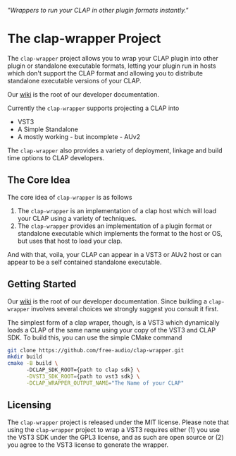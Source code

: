 *"Wrappers to run your CLAP in other plugin formats instantly."*

# The clap-wrapper Project

The `clap-wrapper` project allows you to wrap your CLAP plugin
into other plugin or standalone executable formats, letting your
plugin run in hosts which don't support the CLAP format and 
allowing you to distribute standalone executable versions of your 
CLAP.

Our [wiki](https://github.com/free-audio/clap-wrapper/wiki) is the root of our developer documentation.

Currently the `clap-wrapper` supports projecting a CLAP into

- VST3
- A Simple Standalone
- A mostly working - but incomplete - AUv2

The `clap-wrapper` also provides a variety of deployment,
linkage and build time options to CLAP developers.

## The Core Idea

The core idea of `clap-wrapper` is as follows

1. The `clap-wrapper` is an implementation of a clap host which
will load your CLAP using a variety of techniques.
2. The `clap-wrapper` provides an implementation of a plugin format
or standalone executable which implements the format to the host
or OS, but uses that host to load your clap.

And with that, voila, your CLAP can appear in a VST3 or AUv2
host or can appear to be a self contained standalone executable.

## Getting Started

Our [wiki](https://github.com/free-audio/clap-wrapper/wiki) is the root of our developer documentation.
Since building a `clap-wrapper` involves several choices we
strongly suggest you consult it first.

The simplest form of a clap wraper, though, is a VST3
which dynamically loads a CLAP of the same name using your
copy of the VST3 and CLAP SDK. To build this, you can use the
simple CMake command

```bash
git clone https://github.com/free-audio/clap-wrapper.git
mkdir build
cmake -B build \ 
      -DCLAP_SDK_ROOT={path to clap sdk} \
      -DVST3_SDK_ROOT={path to vst3 sdk} \
      -DCLAP_WRAPPER_OUTPUT_NAME="The Name of your CLAP"
```

## Licensing

The `clap-wrapper` project is released under the MIT license.
Please note that using the `clap-wrapper` project to wrap
a VST3 requires either (1) you use the VST3 SDK under the GPL3
license, and as such are open source or (2) you agree to the
VST3 license to generate the wrapper.
